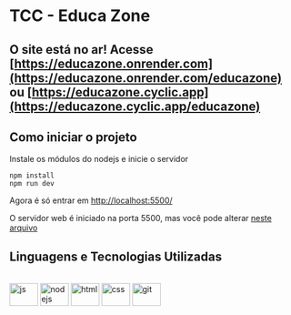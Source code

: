 # TCC - Educa Zone

## O site está no ar! Acesse [https://educazone.onrender.com](https://educazone.onrender.com/educazone) ou [https://educazone.cyclic.app](https://educazone.cyclic.app/educazone)

## Como iniciar o projeto

Instale os módulos do nodejs e inicie o servidor

```
npm install
npm run dev
```

Agora é só entrar em [http://localhost:5500/](http://localhost:3000/)

O servidor web é iniciado na porta 5500, mas você pode alterar [neste arquivo](/src/server.js)

## Linguagens e Tecnologias Utilizadas
<div style="display: inline-block"><br>
<img width="50px" height="40" align="center" alt="js" src="https://cdn.jsdelivr.net/gh/devicons/devicon/icons/javascript/javascript-original.svg" />  
<img width="50px" height="40" align="center" alt="nodejs" src="https://cdn.jsdelivr.net/gh/devicons/devicon/icons/nodejs/nodejs-original.svg" />  
<img width="50px" height="40" align="center" alt="html" src="https://cdn.jsdelivr.net/gh/devicons/devicon/icons/css3/css3-original.svg" />  
<img width="50px" height="40" align="center" alt="css" src="https://cdn.jsdelivr.net/gh/devicons/devicon/icons/html5/html5-original.svg" />  
<img width="50px" height="40" align="center" alt="git" src="https://cdn.jsdelivr.net/gh/devicons/devicon/icons/git/git-original.svg" />
</div>
